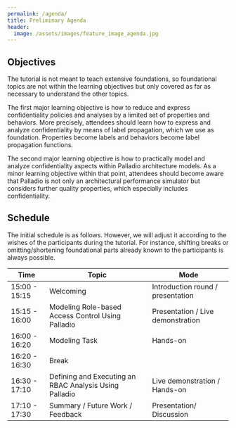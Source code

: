 ```yaml
---
permalink: /agenda/
title: Preliminary Agenda
header:
  image: /assets/images/feature_image_agenda.jpg
---
```


## Objectives
The tutorial is not meant to teach extensive foundations, so foundational topics are not within the learning objectives but only covered as far as necessary to understand the other topics.

The first major learning objective is how to reduce and express confidentiality policies and analyses by a limited set of properties and behaviors.
More precisely, attendees should learn how to express and analyze confidentiality by means of label propagation, which we use as foundation.
Properties become labels and behaviors become label propagation functions.

The second major learning objective is how to practically model and analyze confidentiality aspects within Palladio architecture models.
As a minor learning objective within that point, attendees should become aware that Palladio is not only an architectural performance simulator but considers further quality properties, which especially includes confidentiality.

## Schedule
The initial schedule is as follows. However, we will adjust it according to the wishes of the participants during the tutorial. For instance, shifting breaks or omitting/shortening foundational parts already known to the participants is always possible.

| Time          | Topic                                                              | Mode                              |
|---------------|--------------------------------------------------------------------|-----------------------------------|
| 15:00 - 15:15 | Welcoming                                                          | Introduction round / presentation |
| 15:15 - 16:00 | Modeling Role-based Access Control Using Palladio                  | Presentation / Live demonstration |
| 16:00 - 16:20 | Modeling Task                                                      | Hands-on                          |
| 16:20 - 16:30 | Break                                                              |                                   |
| 16:30 - 17:10 | Defining and Executing an RBAC Analysis Using Palladio             | Live demonstration / Hands-on     |
| 17:10 - 17:30 | Summary / Future Work / Feedback                                   | Presentation/ Discussion          |

